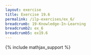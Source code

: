 ```yaml
---
layout: exercise
title: Exercise 19.6
permalink: /ilp-exercises/ex_6/
breadcrumb: 19-Knowledge-In-Learning
breadcrumb2: ex_6
breadcrumb5: ex19.6
---
```


{% include mathjax_support %}

